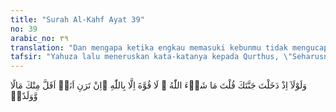 ```yaml
---
title: "Surah Al-Kahf Ayat 39"
no: 39
arabic_no: ٣٩
translation: "Dan mengapa ketika engkau memasuki kebunmu tidak mengucapkan ”Masya Allah, la quwwata illa billah” (Sungguh, atas kehendak Allah, semua ini terwujud), tidak ada kekuatan kecuali dengan (pertolongan) Allah, sekalipun engkau anggap harta dan keturunanku lebih sedikit daripadamu."
tafsir: "Yahuza lalu meneruskan kata-katanya kepada Qurthus, \"Seharusnya kamu mengucapkan syukur kepada Allah ketika memasuki kebun-kebunmu dan merasakan kagum terhadap keindahannya. Mengapa kamu tidak mengucapkan pujian kepada Allah atas segala nikmat yang telah dilimpahkan-Nya kepadamu, berupa harta dan anak yang banyak yang belum pernah diberikan-Nya kepada orang lain.\"\n\n\"Katakanlah \"masya Allah\" ketika itu, sebagai tanda pengakuan atas kelemahanmu di hadapan-Nya, dan bahwa segala yang ada itu tidak mungkin terwujud tanpa izin dan kemurahan-Nya. Di tangan-Nya nasib kebun-kebun itu, disuburkan menurut kehendak-Nya ataupun dihancurkan menurut kehendak-Nya pula. Mengapa kamu tidak mengucapkan la quwwata illa billahi (tidak ada kekuatan kecuali dengan pertolongan Allah) sebagai tanda pengakuan bahwa tidak ada kekuatan yang dapat memakmurkan dan mengurusnya kecuali dengan pertolongan Allah swt.\" Ayat ini mengandung pelajaran tentang zikir yang baik diamalkan. Nabi Muhammad saw berkata kepada sahabatnya, Abu Hurairah:\n\nMaukah aku tunjukkan kepadamu salah satu perbendaharaan surga yang terletak di bawah Arasy? Aku menjawab, \"Ya, saya mau.\" Rasul berkata, \"Kamu membaca la quwwata illa billahi.\" (Riwayat Imam Ahmad dari Abu Hurairah)\n\nDemikian pula banyak hadis-hadis Rasul saw yang mengajarkan kepada umatnya sewaktu mendapat nikmat dari Allah supaya dia mengucapkan bacaan itu, Rasulullah saw bersabda:\n\nSetiap Allah swt memberikan kepada seorang hamba nikmat pada keluarga, harta, atau anak lalu dia mengucapkan \"masya' Allah, la quwwata illa billah\", tentu Allah menghindarkan dia dari segala bencana sampai kematiannya, lalu Rasulullah membaca ayat 39 Surah al-Kahf ini. (Riwayat al-Baihaqi dan Ibnu Mardawaih dari Anas r.a.)\n\nSetelah Yahuza selesai menasehati saudaranya supaya beriman, dan sudah menjelaskan tentang kekuasaan Allah swt, mulailah dia menanggapi perkataan saudaranya yang membanggakan harta dan orang-orangnya. Yahuza berkata, \"Jika kamu memandang aku lebih miskin daripada kamu, baik mengenai harta kekayaan, maupun mengenai anak buah, maka tidaklah mengapa bagiku.\""
---
```

وَلَوْلَآ اِذْ دَخَلْتَ جَنَّتَكَ قُلْتَ مَا شَاۤءَ اللّٰهُ ۙ لَا قُوَّةَ اِلَّا بِاللّٰهِ ۚاِنْ تَرَنِ اَنَا۠ اَقَلَّ مِنْكَ مَالًا وَّوَلَدًاۚ 